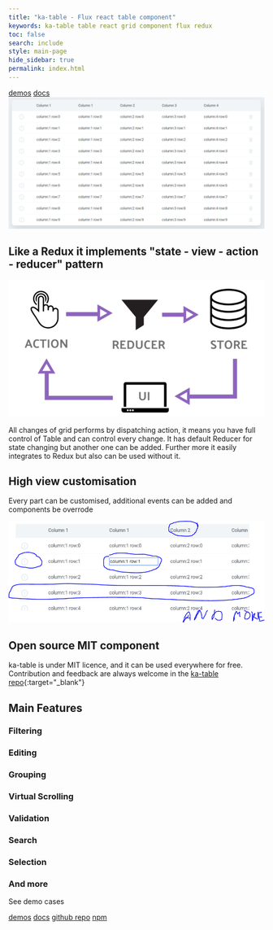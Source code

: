 ```yaml
---
title: "ka-table - Flux react table component"
keywords: ka-table table react grid component flux redux
toc: false
search: include
style: main-page
hide_sidebar: true
permalink: index.html
---
```


[demos](#) [docs](#)
![ka-table](./images/main.png)

## Like a Redux it implements "state - view - action - reducer" pattern

![Pattern](./images/pattern.png)

All changes of grid performs by dispatching action, it means you have full control of Table and can control every change. It has default Reducer for state changing but another one can be added. Further more it easily integrates to Redux but also can be used without it.

## High view customisation

Every part can be customised, additional events can be added and components be overrode

![Pattern](./images/customization.PNG)


## Open source MIT component

ka-table is under MIT licence, and it can be used everywhere for free. Contribution and feedback are always welcome in the [ka-table repo](https://github.com/komarovalexander/ka-table){:target="_blank"}

## Main Features
<div class="features">
  <div class="feature-block">
    <h3>Filtering</h3>
  </div>

  <div class="feature-block">
    <h3>Editing</h3>
  </div>

  <div class="feature-block">
    <h3>Grouping</h3>
  </div>

  <div class="feature-block">
    <h3>Virtual Scrolling</h3>
  </div>

  <div class="feature-block">
    <h3>Validation</h3>
  </div>

  <div class="feature-block">
    <h3>Search</h3>
  </div>

  <div class="feature-block">
    <h3>Selection</h3>
  </div>

  <div class="feature-block">
    <h3>And more</h3>
    <p>See demo cases</p>
  </div>
</div>

[demos](#) [docs](#) [github repo](#) [npm](#)